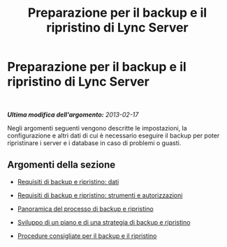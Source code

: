 ﻿---
title: Preparazione per il backup e il ripristino di Lync Server
TOCTitle: Preparazione per il backup e il ripristino di Lync Server
ms:assetid: 044623a1-948e-4957-b6e1-354d301ad505
ms:mtpsurl: https://technet.microsoft.com/it-it/library/Hh202159(v=OCS.15)
ms:contentKeyID: 52062086
ms.date: 08/24/2015
mtps_version: v=OCS.15
ms.translationtype: HT
---

# Preparazione per il backup e il ripristino di Lync Server

 

_**Ultima modifica dell'argomento:** 2013-02-17_

Negli argomenti seguenti vengono descritte le impostazioni, la configurazione e altri dati di cui è necessario eseguire il backup per poter ripristinare i server e i database in caso di problemi o guasti.

## Argomenti della sezione

  - [Requisiti di backup e ripristino: dati](lync-server-2013-backup-and-restoration-requirements-data.md)

  - [Requisiti di backup e ripristino: strumenti e autorizzazioni](lync-server-2013-backup-and-restoration-requirements-tools-and-permissions.md)

  - [Panoramica del processo di backup e ripristino](lync-server-2013-backup-and-restoration-process-overview.md)

  - [Sviluppo di un piano e di una strategia di backup e ripristino](lync-server-2013-developing-a-backup-and-restoration-strategy-and-plan.md)

  - [Procedure consigliate per il backup e il ripristino](lync-server-2013-best-practices-for-backup-and-restoration.md)

